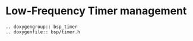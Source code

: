 Low-Frequency Timer management
==============================

```{eval-rst}
.. doxygengroup:: bsp_timer
.. doxygenfile:: bsp/timer.h
```

